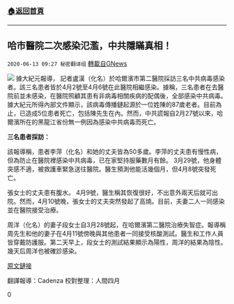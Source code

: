 ###  [:house:返回首頁](https://github.com/ourhimalayas/txt)
---

## 哈市醫院二次感染氾濫，中共隱瞞真相！
`2020-06-13 09:27 秘密翻译组` [轉載自GNews](https://gnews.org/zh-hant/232859/)

![](https://s3.amazonaws.com/gnews-media-offload/wp-content/uploads/2020/06/13092028/Picture-1-56.png)
據大紀元報導， 記者盧漢（化名）於哈爾濱市第二醫院採訪三名中共病毒感染者。該三名患者皆於4月2號至4月6號在此醫院相繼感染。據稱，三名患者在去醫院前並未感染，在醫院照顧其患有非病毒相關疾病的配偶後，全部感染中共病毒。據大紀元所得內部文件顯示，該病毒傳播鏈起源於一位姓陳的87歲老者。目前為止，已造成5位患者死亡，包括陳先生在內。然而，中共謊報自2月27號以來，哈爾濱所在的黑龍江省份無一例因為感染中共病毒而死亡。

**三名患者採訪：**

該報導稱，患者李萍（化名）和她的丈夫皆為50多歲。李萍的丈夫患有慢性病，但為防止在醫院裡感染中共病毒，已在家堅持服藥數月有餘。 3月29號，他身體突感不適，被救護車緊急送往醫院。醫生預測他能活幾個月，但4月8號突發死亡。

張女士的丈夫患有腹水。 4月9號，醫生稱其恢復很好，不出意外兩天后就可出院。然而，4月10號晚，張女士的丈夫突然發起了高燒。目前，夫妻二人一同感染並在醫院接受治療。

周洋（化名）的妻子段女士自3月28號起，在哈爾濱第二醫院治療失智症。報導稱周先生和他的妻子在4月11號傍晚與其他患者一同接受核酸測試。醫生和工作人員皆穿戴防護服。第二天早上，段女士的測試結果顯示為陽性，周洋的結果為陰性。幾天后周洋也被確診感染。

[原文鏈接](https://www.theepochtimes.com/5-deaths-caused-by-ccp-virus-inside-chinese-hospital_3385311.html)

翻譯報導：Cadenza
校對整理：人間四月

0
